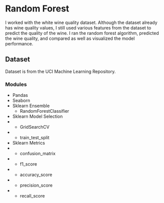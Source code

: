 # Random Forest
I worked with the white wine quality dataset. Although the dataset already has wine quality values, I still used various features from the dataset to predict the quality of the wine. I ran the random forest algorithm, predicted the wine quality, and compared as well as visualized the model performance.

## Dataset
Dataset is from the UCI Machine Learning Repository.

### Modules
- Pandas
- Seaborn
- Sklearn Ensemble
  - RandomForestClassifier
- Sklearn Model Selection
- - GridSearchCV
- - train_test_split
- Sklearn Metrics
- - confusion_matrix
- - f1_score
- - accuracy_score
- - precision_score
- - recall_score
